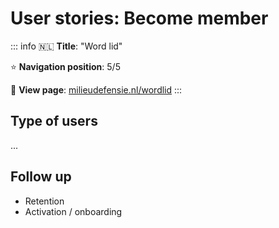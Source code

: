 # User stories: Become member

::: info
🇳🇱 **Title**: "Word lid"

⭐️ **Navigation position**: 5/5

🔗 **View page**: [milieudefensie.nl/wordlid](https://milieudefensie.nl/wordlid)
:::

## Type of users

...

## Follow up

- Retention
- Activation / onboarding
